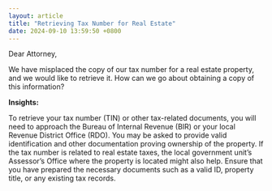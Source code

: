 ```yaml
---
layout: article
title: "Retrieving Tax Number for Real Estate"
date: 2024-09-10 13:59:50 +0800
---
```


<p>Dear Attorney,</p><p>We have misplaced the copy of our tax number for a real estate property, and we would like to retrieve it. How can we go about obtaining a copy of this information?</p><p><strong>Insights:</strong></p><p>To retrieve your tax number (TIN) or other tax-related documents, you will need to approach the Bureau of Internal Revenue (BIR) or your local Revenue District Office (RDO). You may be asked to provide valid identification and other documentation proving ownership of the property. If the tax number is related to real estate taxes, the local government unit’s Assessor’s Office where the property is located might also help. Ensure that you have prepared the necessary documents such as a valid ID, property title, or any existing tax records.</p>